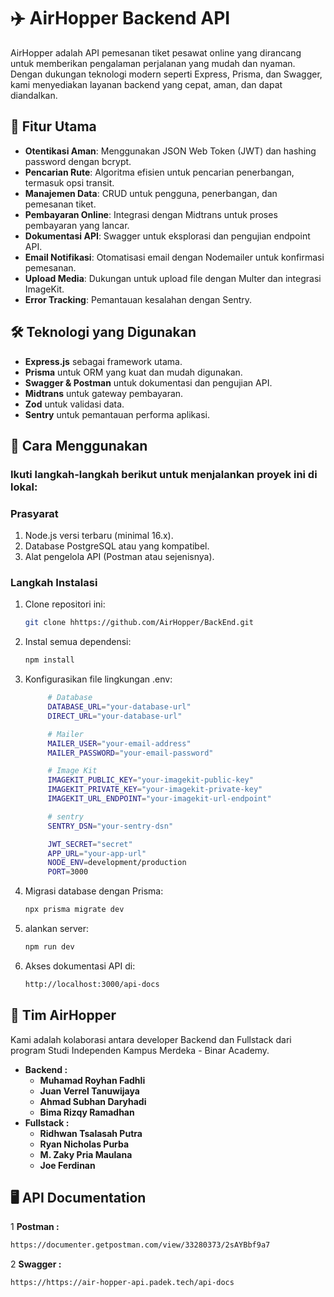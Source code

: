 # ✈️ AirHopper Backend API

AirHopper adalah API pemesanan tiket pesawat online yang dirancang untuk memberikan pengalaman perjalanan yang mudah dan nyaman. Dengan dukungan teknologi modern seperti Express, Prisma, dan Swagger, kami menyediakan layanan backend yang cepat, aman, dan dapat diandalkan.

## 🌟 Fitur Utama

- **Otentikasi Aman**: Menggunakan JSON Web Token (JWT) dan hashing password dengan bcrypt.
- **Pencarian Rute**: Algoritma efisien untuk pencarian penerbangan, termasuk opsi transit.
- **Manajemen Data**: CRUD untuk pengguna, penerbangan, dan pemesanan tiket.
- **Pembayaran Online**: Integrasi dengan Midtrans untuk proses pembayaran yang lancar.
- **Dokumentasi API**: Swagger untuk eksplorasi dan pengujian endpoint API.
- **Email Notifikasi**: Otomatisasi email dengan Nodemailer untuk konfirmasi pemesanan.
- **Upload Media**: Dukungan untuk upload file dengan Multer dan integrasi ImageKit.
- **Error Tracking**: Pemantauan kesalahan dengan Sentry.

## 🛠️ Teknologi yang Digunakan

- **Express.js** sebagai framework utama.
- **Prisma** untuk ORM yang kuat dan mudah digunakan.
- **Swagger & Postman** untuk dokumentasi dan pengujian API.
- **Midtrans** untuk gateway pembayaran.
- **Zod** untuk validasi data.
- **Sentry** untuk pemantauan performa aplikasi.

## 🚀 Cara Menggunakan

### Ikuti langkah-langkah berikut untuk menjalankan proyek ini di lokal:

### Prasyarat

1. Node.js versi terbaru (minimal 16.x).
2. Database PostgreSQL atau yang kompatibel.
3. Alat pengelola API (Postman atau sejenisnya).

### Langkah Instalasi

1. Clone repositori ini:
   ```bash
   git clone hhttps://github.com/AirHopper/BackEnd.git
   ```
2. Instal semua dependensi:
   ```bash
   npm install
   ```
3. Konfigurasikan file lingkungan .env:

   ```bash
        # Database
        DATABASE_URL="your-database-url"
        DIRECT_URL="your-database-url"

        # Mailer
        MAILER_USER="your-email-address"
        MAILER_PASSWORD="your-email-password"

        # Image Kit
        IMAGEKIT_PUBLIC_KEY="your-imagekit-public-key"
        IMAGEKIT_PRIVATE_KEY="your-imagekit-private-key"
        IMAGEKIT_URL_ENDPOINT="your-imagekit-url-endpoint"

        # sentry
        SENTRY_DSN="your-sentry-dsn"

        JWT_SECRET="secret"
        APP_URL="your-app-url"
        NODE_ENV=development/production
        PORT=3000
   ```

4. Migrasi database dengan Prisma:
   ```bash
   npx prisma migrate dev
   ```
5. alankan server:
   ```bash
   npm run dev
   ```
6. Akses dokumentasi API di:
   ```bash
   http://localhost:3000/api-docs
   ```

## 👥 Tim AirHopper

Kami adalah kolaborasi antara developer Backend dan Fullstack dari program Studi Independen Kampus Merdeka - Binar Academy.

- **Backend :**
  - **Muhamad Royhan Fadhli**
  - **Juan Verrel Tanuwijaya**
  - **Ahmad Subhan Daryhadi**
  - **Bima Rizqy Ramadhan**
- **Fullstack :**
  - **Ridhwan Tsalasah Putra**
  - **Ryan Nicholas Purba**
  - **M. Zaky Pria Maulana**
  - **Joe Ferdinan**

## 🖥️ API Documentation

1 **Postman :**

```bash
https://documenter.getpostman.com/view/33280373/2sAYBbf9a7
```

2 **Swagger :**

```bash
https://https://air-hopper-api.padek.tech/api-docs
```
